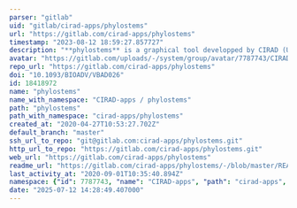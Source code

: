 ```yaml
---
parser: "gitlab"
uid: "gitlab/cirad-apps/phylostems"
url: "https://gitlab.com/cirad-apps/phylostems"
timestamp: "2023-08-12 18:59:27.857727"
description: "**phylostems** is a graphical tool developped by CIRAD (UMR PVBMT) to explore temporal signal at various evolutionary scales in heterochronous nucleic acid sequences datasets."
avatar: "https://gitlab.com/uploads/-/system/group/avatar/7787743/CIRAD.jpg"
repo_url: "https://gitlab.com/cirad-apps/phylostems"
doi: "10.1093/BIOADV/VBAD026"
id: 18418972
name: "phylostems"
name_with_namespace: "CIRAD-apps / phylostems"
path: "phylostems"
path_with_namespace: "cirad-apps/phylostems"
created_at: "2020-04-27T10:53:27.702Z"
default_branch: "master"
ssh_url_to_repo: "git@gitlab.com:cirad-apps/phylostems.git"
http_url_to_repo: "https://gitlab.com/cirad-apps/phylostems.git"
web_url: "https://gitlab.com/cirad-apps/phylostems"
readme_url: "https://gitlab.com/cirad-apps/phylostems/-/blob/master/README.Rmd"
last_activity_at: "2020-09-01T10:35:40.894Z"
namespace: {"id": 7787743, "name": "CIRAD-apps", "path": "cirad-apps", "kind": "group", "full_path": "cirad-apps", "parent_id": null, "avatar_url": "/uploads/-/system/group/avatar/7787743/CIRAD.jpg", "web_url": "https://gitlab.com/groups/cirad-apps"}
date: "2025-07-12 14:28:49.407000"
---
```

